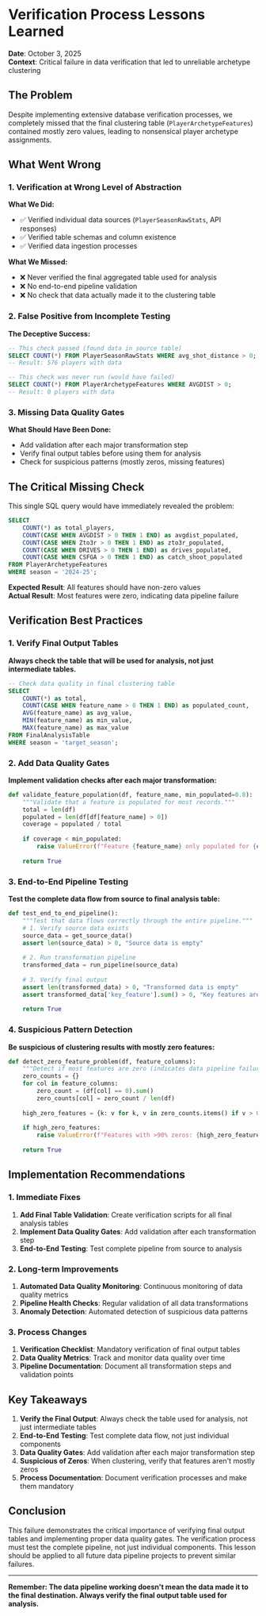 # Verification Process Lessons Learned

**Date**: October 3, 2025  
**Context**: Critical failure in data verification that led to unreliable archetype clustering

## The Problem

Despite implementing extensive database verification processes, we completely missed that the final clustering table (`PlayerArchetypeFeatures`) contained mostly zero values, leading to nonsensical player archetype assignments.

## What Went Wrong

### 1. Verification at Wrong Level of Abstraction

**What We Did:**
- ✅ Verified individual data sources (`PlayerSeasonRawStats`, API responses)
- ✅ Verified table schemas and column existence
- ✅ Verified data ingestion processes

**What We Missed:**
- ❌ Never verified the final aggregated table used for analysis
- ❌ No end-to-end pipeline validation
- ❌ No check that data actually made it to the clustering table

### 2. False Positive from Incomplete Testing

**The Deceptive Success:**
```sql
-- This check passed (found data in source table)
SELECT COUNT(*) FROM PlayerSeasonRawStats WHERE avg_shot_distance > 0;
-- Result: 576 players with data

-- This check was never run (would have failed)
SELECT COUNT(*) FROM PlayerArchetypeFeatures WHERE AVGDIST > 0;
-- Result: 0 players with data
```

### 3. Missing Data Quality Gates

**What Should Have Been Done:**
- Add validation after each major transformation step
- Verify final output tables before using them for analysis
- Check for suspicious patterns (mostly zeros, missing features)

## The Critical Missing Check

This single SQL query would have immediately revealed the problem:

```sql
SELECT 
    COUNT(*) as total_players,
    COUNT(CASE WHEN AVGDIST > 0 THEN 1 END) as avgdist_populated,
    COUNT(CASE WHEN Zto3r > 0 THEN 1 END) as zto3r_populated,
    COUNT(CASE WHEN DRIVES > 0 THEN 1 END) as drives_populated,
    COUNT(CASE WHEN CSFGA > 0 THEN 1 END) as catch_shoot_populated
FROM PlayerArchetypeFeatures 
WHERE season = '2024-25';
```

**Expected Result**: All features should have non-zero values  
**Actual Result**: Most features were zero, indicating data pipeline failure

## Verification Best Practices

### 1. Verify Final Output Tables

**Always check the table that will be used for analysis, not just intermediate tables.**

```sql
-- Check data quality in final clustering table
SELECT 
    COUNT(*) as total,
    COUNT(CASE WHEN feature_name > 0 THEN 1 END) as populated_count,
    AVG(feature_name) as avg_value,
    MIN(feature_name) as min_value,
    MAX(feature_name) as max_value
FROM FinalAnalysisTable 
WHERE season = 'target_season';
```

### 2. Add Data Quality Gates

**Implement validation checks after each major transformation:**

```python
def validate_feature_population(df, feature_name, min_populated=0.8):
    """Validate that a feature is populated for most records."""
    total = len(df)
    populated = len(df[df[feature_name] > 0])
    coverage = populated / total
    
    if coverage < min_populated:
        raise ValueError(f"Feature {feature_name} only populated for {coverage:.1%} of records")
    
    return True
```

### 3. End-to-End Pipeline Testing

**Test the complete data flow from source to final analysis table:**

```python
def test_end_to_end_pipeline():
    """Test that data flows correctly through the entire pipeline."""
    # 1. Verify source data exists
    source_data = get_source_data()
    assert len(source_data) > 0, "Source data is empty"
    
    # 2. Run transformation pipeline
    transformed_data = run_pipeline(source_data)
    
    # 3. Verify final output
    assert len(transformed_data) > 0, "Transformed data is empty"
    assert transformed_data['key_feature'].sum() > 0, "Key features are all zero"
    
    return True
```

### 4. Suspicious Pattern Detection

**Be suspicious of clustering results with mostly zero features:**

```python
def detect_zero_feature_problem(df, feature_columns):
    """Detect if most features are zero (indicates data pipeline failure)."""
    zero_counts = {}
    for col in feature_columns:
        zero_count = (df[col] == 0).sum()
        zero_counts[col] = zero_count / len(df)
    
    high_zero_features = {k: v for k, v in zero_counts.items() if v > 0.9}
    
    if high_zero_features:
        raise ValueError(f"Features with >90% zeros: {high_zero_features}")
    
    return True
```

## Implementation Recommendations

### 1. Immediate Fixes

1. **Add Final Table Validation**: Create verification scripts for all final analysis tables
2. **Implement Data Quality Gates**: Add validation after each transformation step
3. **End-to-End Testing**: Test complete pipeline from source to analysis

### 2. Long-term Improvements

1. **Automated Data Quality Monitoring**: Continuous monitoring of data quality metrics
2. **Pipeline Health Checks**: Regular validation of all data transformations
3. **Anomaly Detection**: Automated detection of suspicious data patterns

### 3. Process Changes

1. **Verification Checklist**: Mandatory verification of final output tables
2. **Data Quality Metrics**: Track and monitor data quality over time
3. **Pipeline Documentation**: Document all transformation steps and validation points

## Key Takeaways

1. **Verify the Final Output**: Always check the table used for analysis, not just intermediate tables
2. **End-to-End Testing**: Test complete data flow, not just individual components
3. **Data Quality Gates**: Add validation after each major transformation step
4. **Suspicious of Zeros**: When clustering, verify that features aren't mostly zeros
5. **Process Documentation**: Document verification processes and make them mandatory

## Conclusion

This failure demonstrates the critical importance of verifying final output tables and implementing proper data quality gates. The verification process must test the complete pipeline, not just individual components. This lesson should be applied to all future data pipeline projects to prevent similar failures.

---

**Remember: The data pipeline working doesn't mean the data made it to the final destination. Always verify the final output table used for analysis.**
